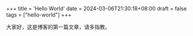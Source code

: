 +++
title = 'Hello World'
date = 2024-03-06T21:30:18+08:00
draft = false
tags = ["hello-world"]
+++

大家好，这是博客的第一篇文章，请多指教。